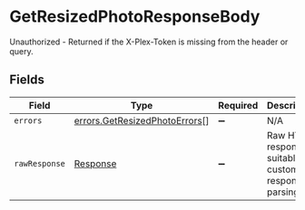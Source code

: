 # GetResizedPhotoResponseBody

Unauthorized - Returned if the X-Plex-Token is missing from the header or query.


## Fields

| Field                                                                          | Type                                                                           | Required                                                                       | Description                                                                    |
| ------------------------------------------------------------------------------ | ------------------------------------------------------------------------------ | ------------------------------------------------------------------------------ | ------------------------------------------------------------------------------ |
| `errors`                                                                       | [errors.GetResizedPhotoErrors](../../models/errors/getresizedphotoerrors.md)[] | :heavy_minus_sign:                                                             | N/A                                                                            |
| `rawResponse`                                                                  | [Response](https://developer.mozilla.org/en-US/docs/Web/API/Response)          | :heavy_minus_sign:                                                             | Raw HTTP response; suitable for custom response parsing                        |